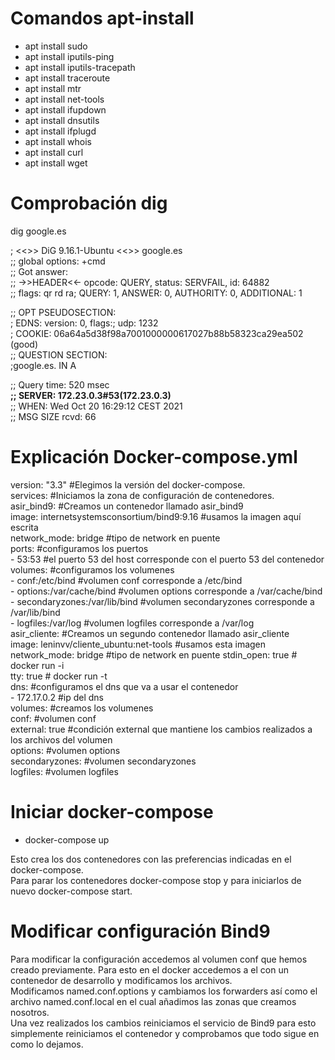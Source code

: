 
# Comandos apt-install

- apt install sudo
- apt install iputils-ping
- apt install iputils-tracepath
- apt install traceroute
- apt install mtr
- apt install net-tools
- apt install ifupdown
- apt install dnsutils
- apt install ifplugd
- apt install whois
- apt install curl
- apt install wget

# Comprobación dig

 dig google.es

; <<>> DiG 9.16.1-Ubuntu <<>> google.es  
;; global options: +cmd  
;; Got answer:  
;; ->>HEADER<<- opcode: QUERY, status: SERVFAIL, id: 64882  
;; flags: qr rd ra; QUERY: 1, ANSWER: 0, AUTHORITY: 0, ADDITIONAL: 1

;; OPT PSEUDOSECTION:  
; EDNS: version: 0, flags:; udp: 1232  
; COOKIE: 06a64a5d38f98a7001000000617027b88b58323ca29ea502 (good)  
;; QUESTION SECTION:  
;google.es.                     IN      A

;; Query time: 520 msec  
**;; SERVER: 172.23.0.3#53(172.23.0.3)**   
;; WHEN: Wed Oct 20 16:29:12 CEST 2021  
;; MSG SIZE  rcvd: 66  

# Explicación Docker-compose.yml

version: "3.3" #Elegimos la versión del docker-compose.  
services: #Iniciamos la zona de configuración de contenedores.  
  asir_bind9: #Creamos un contenedor llamado asir_bind9  
    image: internetsystemsconsortium/bind9:9.16 #usamos la imagen aquí escrita  
    network_mode: bridge #tipo de network en puente  
    ports: #configuramos los puertos  
      - 53:53 #el puerto 53 del host corresponde con el puerto 53 del contenedor  
    volumes: #configuramos los volumenes  
      - conf:/etc/bind #volumen conf corresponde a /etc/bind  
      - options:/var/cache/bind #volumen options corresponde a /var/cache/bind  
      - secondaryzones:/var/lib/bind #volumen secondaryzones corresponde a /var/lib/bind  
      - logfiles:/var/log #volumen logfiles corresponde a /var/log  
  asir_cliente: #Creamos un segundo contenedor llamado asir_cliente  
    image: leninvv/cliente_ubuntu:net-tools #usamos esta imagen  
    network_mode: bridge #tipo de network en puente
    stdin_open: true  # docker run -i  
    tty: true         # docker run -t  
    dns: #configuramos el dns que va a usar el contenedor  
      - 172.17.0.2  #ip del dns  
volumes: #creamos los volumenes  
  conf: #volumen conf  
    external: true  #condición external que mantiene los cambios realizados a los archivos del volumen  
  options: #volumen options  
  secondaryzones: #volumen secondaryzones  
  logfiles: #volumen logfiles  


# Iniciar docker-compose

- docker-compose up  

Esto crea los dos contenedores con las preferencias indicadas en el docker-compose.  
Para parar los contenedores docker-compose stop y para iniciarlos de nuevo docker-compose start.

# Modificar configuración Bind9

Para modificar la configuración accedemos al volumen conf que hemos creado previamente. Para esto en el docker accedemos a el con un contenedor de desarrollo y modificamos los archivos.  
Modificamos named.conf.options y cambiamos los forwarders así como el archivo named.conf.local en el cual añadimos las zonas que creamos nosotros.  
Una vez realizados los cambios reiniciamos el servicio de Bind9 para esto simplemente reiniciamos el contenedor y comprobamos que todo sigue en como lo dejamos.


